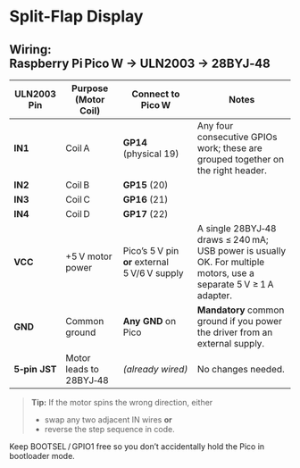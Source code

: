 # Split-Flap Display





## Wiring: Raspberry Pi Pico W → ULN2003 → 28BYJ‑48

| ULN2003 Pin | Purpose (Motor Coil) | Connect to Pico W | Notes |
|-------------|----------------------|-------------------|-------|
| **IN1**     | Coil A              | **GP14** (physical 19) | Any four consecutive GPIOs work; these are grouped together on the right header. |
| **IN2**     | Coil B              | **GP15** (20) | |
| **IN3**     | Coil C              | **GP16** (21) | |
| **IN4**     | Coil D              | **GP17** (22) | |
| **VCC**     | +5 V motor power    | Pico’s 5 V pin **or** external 5 V/6 V supply | A single 28BYJ‑48 draws ≤ 240 mA; USB power is usually OK. For multiple motors, use a separate 5 V ≥ 1 A adapter. |
| **GND**     | Common ground       | **Any GND** on Pico | **Mandatory** common ground if you power the driver from an external supply. |
| **5‑pin JST** | Motor leads to 28BYJ‑48 | *(already wired)* | No changes needed. |

> **Tip:** If the motor spins the wrong direction, either  
> * swap any two adjacent IN wires **or**  
> * reverse the step sequence in code.

Keep BOOTSEL / GPIO1 free so you don’t accidentally hold the Pico in bootloader mode.
